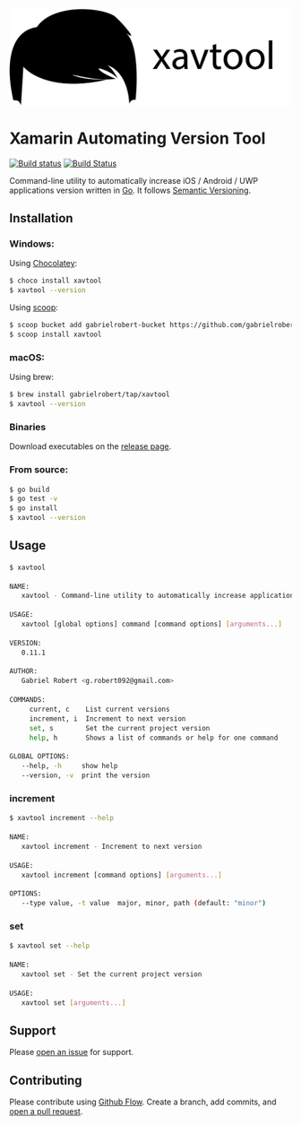 ![Header](_assets/xavtool_header.png "Header")

# Xamarin Automating Version Tool

[![Build status](https://ci.appveyor.com/api/projects/status/6lfimg1j4pw9f807?svg=true)](https://ci.appveyor.com/project/grobert092/xavtool)
[![Build Status](https://travis-ci.org/gabrielrobert/xavtool.svg?branch=master)](https://travis-ci.org/gabrielrobert/xavtool)

Command-line utility to automatically increase iOS / Android / UWP applications version written in [Go](https://golang.org/). It follows [Semantic Versioning](https://semver.org/).

## Installation

### Windows:

Using [Chocolatey](https://chocolatey.org/):

```bash
$ choco install xavtool
$ xavtool --version
```

Using [scoop](http://scoop.sh/):

```bash
$ scoop bucket add gabrielrobert-bucket https://github.com/gabrielrobert/scoop-bucket
$ scoop install xavtool
```

### macOS:

Using brew:

```bash
$ brew install gabrielrobert/tap/xavtool
$ xavtool --version
```

### Binaries

Download executables on the [release page](https://github.com/gabrielrobert/xavtool/releases/latest).

### From source:

```bash
$ go build
$ go test -v
$ go install
$ xavtool --version
```

## Usage

```bash
$ xavtool

NAME:
   xavtool - Command-line utility to automatically increase applications version

USAGE:
   xavtool [global options] command [command options] [arguments...]

VERSION:
   0.11.1

AUTHOR:
   Gabriel Robert <g.robert092@gmail.com>

COMMANDS:
     current, c    List current versions
     increment, i  Increment to next version
     set, s        Set the current project version
     help, h       Shows a list of commands or help for one command

GLOBAL OPTIONS:
   --help, -h     show help
   --version, -v  print the version
```

### increment
```bash
$ xavtool increment --help

NAME:
   xavtool increment - Increment to next version

USAGE:
   xavtool increment [command options] [arguments...]

OPTIONS:
   --type value, -t value  major, minor, path (default: "minor")
```

### set
```bash
$ xavtool set --help

NAME:
   xavtool set - Set the current project version

USAGE:
   xavtool set [arguments...]
```

## Support

Please [open an issue](https://github.com/gabrielrobert/xavtool/issues/new) for support.

## Contributing

Please contribute using [Github Flow](https://guides.github.com/introduction/flow/). Create a branch, add commits, and [open a pull request](https://github.com/gabrielrobert/xavtool/compare).